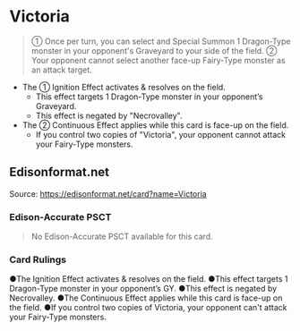 # Victoria

> ① Once per turn, you can select and Special Summon 1 Dragon-Type monster in your opponent's Graveyard to your side of the field. ② Your opponent cannot select another face-up Fairy-Type monster as an attack target.

*   The ① Ignition Effect activates & resolves on the field.
    *   This effect targets 1 Dragon-Type monster in your opponent’s Graveyard.
    *   This effect is negated by "Necrovalley".
*   The ② Continuous Effect applies while this card is face-up on the field.
    *   If you control two copies of "Victoria", your opponent cannot attack your Fairy-Type monsters.

## Edisonformat.net

Source: https://edisonformat.net/card?name=Victoria

### Edison-Accurate PSCT

> No Edison-Accurate PSCT available for this card.

### Card Rulings

●The Ignition Effect activates & resolves on the field.
●This effect targets 1 Dragon-Type monster in your opponent’s GY.
●This effect is negated by Necrovalley.
●The Continuous Effect applies while this card is face-up on the field.
●If you control two copies of Victoria, your opponent can't attack your Fairy-Type monsters.
            